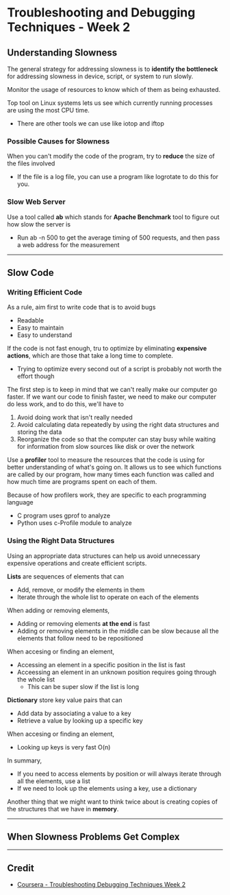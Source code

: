# Troubleshooting and Debugging Techniques - Week 2

## Understanding Slowness

The general strategy for addressing slowness is to **identify the bottleneck** for addressing slowness in  device, script, or system to run slowly.

Monitor the usage of resources to know which of them as being exhausted.

Top tool on Linux systems lets us see which currently running processes are using the most CPU time.

* There are other tools we can use like iotop and iftop

### Possible Causes for Slowness

When you can't modify the code of the program, try to **reduce** the size of the files involved

* If the file is a log file, you can use a program like logrotate to do this for you.

### Slow Web Server

Use a tool called **ab** which stands for **Apache Benchmark** tool to figure out how slow the server is

* Run ab -n 500 to get the average timing of 500 requests, and then pass a web address for the measurement

---

## Slow Code

### Writing Efficient Code

As a rule, aim first to write code that is to avoid bugs

* Readable
* Easy to maintain
* Easy to understand

If the code is not fast enough, tru to optimize by eliminating **expensive actions**, which are those that take a long time to complete.

* Trying to optimize every second out of a script is probably not worth the effort though

The first step is to keep in mind that we can't really make our computer go faster. If we want our code to finish faster, we need to make our computer do less work, and to do this, we'll have to 

1. Avoid doing work that isn't really needed
2. Avoid calculating data repeatedly by using the right data structures and storing the data
3. Reorganize the code so that the computer can stay busy while waiting for information from slow sources like disk or over the network

Use a **profiler** tool to measure the resources that the code is using for better understanding of what's going on. It allows us to see which functions are called by our program, how many times each function was called and how much time are programs spent on each of them.

Because of how profilers work, they are specific to each programming language

* C program uses gprof to analyze
* Python uses c-Profile module to analyze

### Using the Right Data Structures

Using an appropriate data structures can help us avoid unnecessary expensive operations and create efficient scripts.

**Lists** are sequences of elements that can

* Add, remove, or modify the elements in them
* Iterate through the whole list to operate on each of the elements

When adding or removing elements,

* Adding or removing elements **at the end** is fast
* Adding or removing elements in the middle can be slow because all the elements that follow need to be repositioned

When accesing or finding an element,

* Accessing an element in a specific position in the list is fast
* Acceessing an element in an unknown position requires going through the whole list
  * This can be super slow if the list is long

**Dictionary** store key value pairs that can

* Add data by associating a value to a key
* Retrieve a value by looking up a specific key

When accesing or finding an element,

* Looking up keys is very fast O(n)

In summary,

* If you need to access elements by position or will always iterate through all the elements, use a list
* If we need to look up the elements using a key, use a dictionary

Another thing that we might want to think twice about is creating copies of the structures that we have in **memory**.

---

## When Slowness Problems Get Complex

---

## Credit

* [Coursera - Troubleshooting Debugging Techniques Week 2](https://www.coursera.org/learn/troubleshooting-debugging-techniques/home/week/2)

